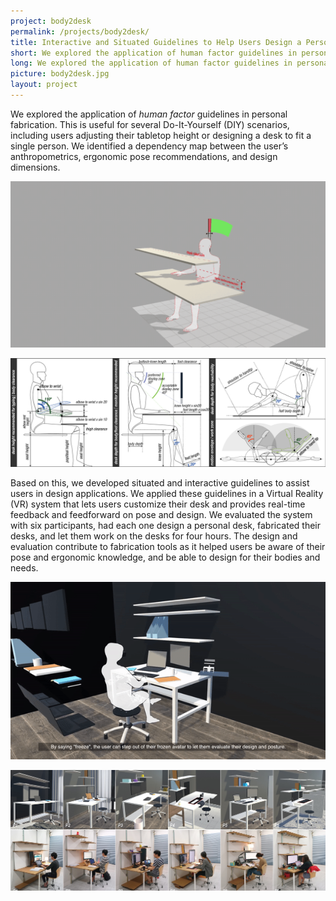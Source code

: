 ```yaml
---
project: body2desk
permalink: /projects/body2desk/
title: Interactive and Situated Guidelines to Help Users Design a Personal Desk that Fits Their Bodies  
short: We explored the application of human factor guidelines in personal fabrication.
long: We explored the application of human factor guidelines in personal fabrication. This is useful for several Do-It-Yourself (DIY) scenarios, including users adjusting their tabletop height or designing a desk to fit a single person. We identified a dependency map between the user’s anthropometrics, ergonomic pose recommendations, and design dimensions. 
picture: body2desk.jpg
layout: project
---
```

We explored the application of *human factor* guidelines in personal fabrication. This is useful for several Do-It-Yourself (DIY) scenarios, including users adjusting their tabletop height or designing a desk to fit a single person. We identified a dependency map between the user’s anthropometrics, ergonomic pose recommendations, and design dimensions. 

![Interactive Dependency model](img/dependency.gif)

![Dependency map](img/dependency_map.png)

Based on this, we developed situated and interactive guidelines to assist users in design applications. We applied these guidelines in a Virtual Reality (VR) system that lets users customize their desk and provides real-time feedback and feedforward on pose and design. We evaluated the system with six participants, had each one design a personal desk, fabricated their desks, and let them work on the desks for four hours. The design and evaluation contribute to fabrication tools as it helped users be aware of their pose and ergonomic knowledge, and be able to design for their bodies and needs.

![The virtual Reality tool: body2desk](img/freeze_me.gif)


![The custom desks as a result of the user study](img/in-use.jpg)

